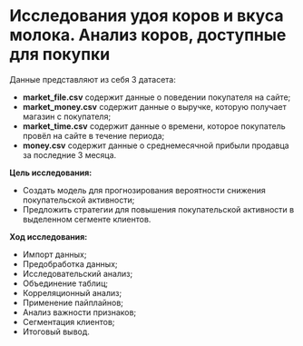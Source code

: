 # **Исследования удоя коров и вкуса молока. Анализ коров, доступные для покупки**

Данные представляют из себя 3 датасета:
- **market_file.csv** содержит данные о поведении покупателя на сайте;
- **market_money.csv** содержит данные о выручке, которую получает магазин с покупателя;
- **market_time.csv** содержит данные о времени, которое покупатель провёл на сайте в течение периода;
- **money.csv** содержит данные о среднемесячной прибыли продавца за последние 3 месяца.

**Цель исследования:**
- Создать модель для прогнозирования вероятности снижения покупательской активности;
- Предложить стратегии для повышения покупательской активности в выделенном сегменте клиентов.

**Ход исследования:**
- Импорт данных;
- Предобработка данных;
- Исследовательский анализ;
- Объединение таблиц;
- Корреляционный анализ;
- Применение пайплайнов;
- Анализ важности признаков;
- Сегментация клиентов;
- Итоговый вывод.
